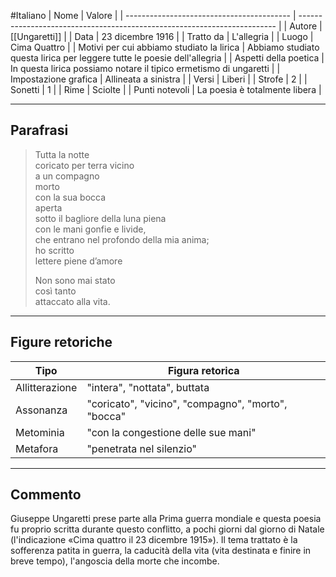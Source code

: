 #Italiano
| Nome                                      | Valore                                                                   |
| ----------------------------------------- | ------------------------------------------------------------------------ |
| Autore                                    | [[Ungaretti]]                                                            |
| Data                                      | 23 dicembre 1916                                                         |
| Tratto da                                 | L'allegria                                                               |
| Luogo                                     | Cima Quattro                                                             | 
| Motivi per cui abbiamo studiato la lirica | Abbiamo studiato questa lirica per leggere tutte le poesie dell'allegria |
| Aspetti della poetica                     | In questa lirica possiamo notare il tipico ermetismo di ungaretti        |
| Impostazione grafica                      | Allineata a sinistra                                                     |
| Versi                                     | Liberi                                                                   |
| Strofe                                    | 2                                                                        |
| Sonetti                                   | 1                                                                        |
| Rime                                      | Sciolte                                                                  |
| Punti notevoli                            | La poesia è totalmente libera                                            |

---
## Parafrasi

>Tutta la notte  
>coricato per terra vicino  
>a un compagno  
>morto  
>con la sua bocca  
>aperta  
>sotto il bagliore della luna piena  
>con le mani gonfie e livide,  
>che entrano nel profondo della mia anima;  
>ho scritto  
>lettere piene d’amore  
>
>Non sono mai stato  
>così tanto  
>attaccato alla vita.

---
## Figure retoriche

| Tipo           | Figura retorica                                    |
| -------------- | -------------------------------------------------- |
| Allitterazione | "intera", "nottata", buttata                       |
| Assonanza      | "coricato", "vicino", "compagno", "morto", "bocca" |
| Metominia      | "con la congestione delle sue mani"                |
| Metafora       | "penetrata nel silenzio"                           |

---
## Commento

Giuseppe Ungaretti prese parte alla Prima guerra mondiale e questa poesia fu proprio scritta durante questo conflitto, a pochi giorni dal giorno di Natale (l'indicazione «Cima quattro il 23 dicembre 1915»). Il tema trattato è la sofferenza patita in guerra, la caducità della vita (vita destinata e finire in breve tempo), l'angoscia della morte che incombe.